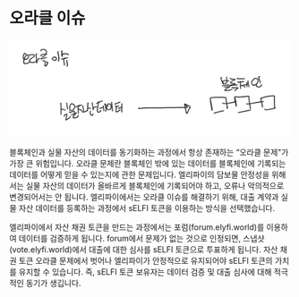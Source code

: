 # 오라클 이슈

![oracle](./oracle.png)

블록체인과 실물 자산의 데이터를 동기화하는 과정에서 항상 존재하는 “오라클 문제"가 가장 큰 위험입니다. 오라클 문제란 블록체인 밖에 있는 데이터를 블록체인에 기록되는 데이터를 어떻게 믿을 수 있는지에 관한 문제입니다. 엘리파이의 담보물 안정성을 위해서는 실물 자산의 데이터가 올바르게 블록체인에 기록되어야 하고, 오류나 악의적으로 변경되어서는 안 됩니다. 엘리파이에서는 오라클 이슈를 해결하기 위해, 대출 계약과 실물 자산 데이터를 등록하는 과정에서 sELFI 토큰을 이용하는 방식을 선택했습니다.

엘리파이에서 자산 채권 토큰을 만드는 과정에서는 포럼(forum.elyfi.world)를 이용하여 데이터를 검증하게 됩니다. forum에서 문제가 없는 것으로 인정되면, 스냅샷(vote.elyfi.world)에서 대출에 대한 심사를 sELFI 토큰으로 투표하게 됩니다. 자산 채권 토큰 오라클 문제에서 벗어나 엘리파이가 안정적으로 유지되어야 sELFI 토큰의 가치를 유지할 수 있습니다. 즉, sELFI 토큰 보유자는 데이터 검증 및 대출 심사에 대해 적극적인 동기가 생깁니다.
